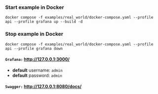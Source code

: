 ### Start example in Docker

```shell
docker compose -f examples/real_world/docker-compose.yaml --profile api --profile grafana up --build -d
```

### Stop example in Docker

```shell
docker compose -f examples/real_world/docker-compose.yaml --profile api --profile grafana down
```

#### `Grafana:` http://127.0.0.1:3000/
- **default** username: `admin`
- **default** password: `admin`
#### `Swagger:` http://127.0.0.1:8080/docs/
